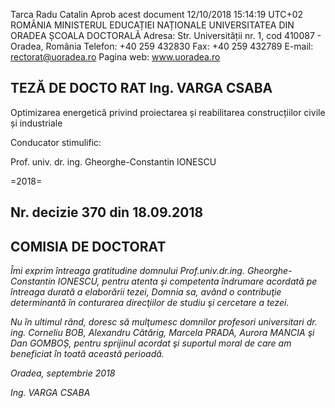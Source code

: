 Tarca Radu Catalin Aprob acest document 12/10/2018 15:14:19 UTC+02 ROMÂNIA MINISTERUL EDUCAȚIEI NAȚIONALE UNIVERSITATEA DIN ORADEA ȘCOALA DOCTORALĂ Adresa: Str. Universității nr. 1, cod 410087 - Oradea, România Telefon: +40 259 432830 Fax: +40 259 432789 E-mail: rectorat@uoradea.ro Pagina web: www.uoradea.ro

## TEZĂ DE DOCTO RAT Ing. VARGA CSABA

Optimizarea energetică privind proiectarea și reabilitarea construcțiilor civile și industriale

Conducator stimulific:

Prof. univ. dr. ing. Gheorghe-Constantin IONESCU

=2018=

## **Nr. decizie 370 din 18.09.2018**

## **COMISIA DE DOCTORAT**

*Îmi exprim întreaga gratitudine domnului Prof.univ.dr.ing. Gheorghe-Constantin IONESCU, pentru atenta şi competenta îndrumare acordată pe întreaga durată a elaborării tezei, Domnia sa, având o contribuţie determinantă în conturarea direcţiilor de studiu şi cercetare a tezei.* 

 *Nu în ultimul rând, doresc să mulţumesc domnilor profesori universitari dr. ing. Corneliu BOB, Alexandru Cătărig, Marcela PRADA, Aurora MANCIA şi Dan GOMBOȘ, pentru sprijinul acordat şi suportul moral de care am beneficiat în toată această perioadă.* 

*Oradea, septembrie 2018* 

 *Ing. VARGA CSABA*